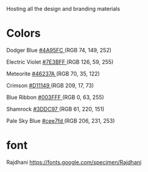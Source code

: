 Hosting all the design and branding materials

# Colors

Dodger Blue <a href="https://www.colorhexa.com/4a95fc" target="_blank"> #4A95FC </a>  (RGB 74, 149, 252) 

Electric Violet <a href="https://www.colorhexa.com/7E3BFF"> #7E3BFF </a> (RGB 126, 59, 255)

Meteorite <a href="https://www.colorhexa.com/46237A"> #46237A </a> (RGB 70, 35, 122)

Crimson <a href="https://www.colorhexa.com/D11149"> #D11149 </a> (RGB 209, 17, 73)

Blue Ribbon <a href="https://www.colorhexa.com/003FFF"> #003FFF </a> (RGB 0, 63, 255)

Shamrock  <a href="https://www.colorhexa.com/3DDC97"> #3DDC97 </a> (RGB 61, 220, 151)


Pale Sky Blue <a href="https://www.colorhexa.com/cee7fd"> #cee7fd </a> (RGB 206, 231, 253)



# font

Rajdhani https://fonts.google.com/specimen/Rajdhani


